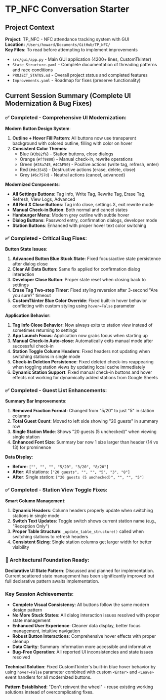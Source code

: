# TP_NFC Conversation Starter

## Project Context
**Project:** TP_NFC - NFC attendance tracking system with GUI  
**Location:** `/Users/howard/Documents/GitHub/TP_NFC/`  
**Key Files:** To read before attempting to implement improvements
- `src/gui/app.py` - Main GUI application (4200+ lines, CustomTkinter)
- `State_Structure.yaml` - Complete documentation of threading patterns and race conditions
- `PROJECT_STATUS.md` - Overall project status and completed features
- `Improvements.yaml` - Roadmap for fixes (preserve functionality)

## Current Session Summary (Complete UI Modernization & Bug Fixes)

### ✅ Completed - Comprehensive UI Modernization:

**Modern Button Design System**:
1. **Outline + Hover Fill Pattern**: All buttons now use transparent background with colored outline, filling with color on hover
2. **Consistent Color Themes**: 
   - Blue (`#3b82f6`) - Station buttons, close dialogs
   - Orange (`#ff9800`) - Manual check-in, rewrite operations
   - Green (`#28a745`, `#4CAF50`) - Positive actions (write tag, refresh, enter)
   - Red (`#dc3545`) - Destructive actions (erase, delete, close)
   - Grey (`#6c757d`) - Neutral actions (cancel, advanced)

**Modernized Components**:
- **All Settings Buttons**: Tag Info, Write Tag, Rewrite Tag, Erase Tag, Refresh, View Logs, Advanced
- **All Red X Close Buttons**: Tag info close, settings X, exit rewrite mode
- **Manual Check-in Button**: Both normal and cancel states
- **Hamburger Menu**: Modern grey outline with subtle hover
- **Dialog Buttons**: Password entry, confirmation dialogs, developer mode
- **Station Buttons**: Enhanced with proper hover text color switching

### ✅ Completed - Critical Bug Fixes:

**Button State Issues**:
1. **Advanced Button Blue Stuck State**: Fixed focus/active state persistence after dialog close
2. **Clear All Data Button**: Same fix applied for confirmation dialog interaction
3. **Developer Close Button**: Proper state reset when closing back to settings
4. **Erase Tag Two-step Timer**: Fixed styling reversion after 3-second "Are you sure?" timeout
5. **CustomTkinter Blue Color Override**: Fixed built-in hover behavior conflicting with custom styling using `hover=False` parameter

**Application Behavior**:
1. **Tag Info Close Behavior**: Now always exits to station view instead of sometimes returning to settings
2. **App Launch Focus**: Application now grabs focus when starting up
3. **Manual Check-in Auto-close**: Automatically exits manual mode after successful check-in
4. **Station Toggle Column Headers**: Fixed headers not updating when switching stations in single mode
5. **Check-in Deletion Persistence**: Fixed deleted check-ins reappearing when toggling station views by updating local cache immediately
6. **Dynamic Station Support**: Fixed manual check-in buttons and hover effects not working for dynamically added stations from Google Sheets

### ✅ Completed - Guest List Enhancements:

**Summary Bar Improvements**:
1. **Removed Fraction Format**: Changed from "5/20" to just "5" in station columns
2. **Total Guest Count**: Moved to left side showing "20 guests" in summary row
3. **Single Station Mode**: Shows "20 guests (5 unchecked)" when viewing single station
4. **Enhanced Font Size**: Summary bar now 1 size larger than header (14 vs 13) for prominence

**Data Display**:
- **Before**: `["", "", "", "5/20", "3/20", "8/20"]` 
- **After**: All stations: `["20 guests", "", "", "5", "3", "8"]`
- **After**: Single station: `["20 guests (5 unchecked)", "", "", "5"]`

### ✅ Completed - Station View Toggle Fixes:

**Smart Column Management**:
1. **Dynamic Headers**: Column headers properly update when switching stations in single mode
2. **Switch Text Updates**: Toggle switch shows current station name (e.g., "Reception Only")  
3. **Proper Table Structure**: `_update_table_structure()` called when switching stations to refresh headers
4. **Consistent Sizing**: Single station columns get larger width for better visibility

### 🎯 Architectural Foundation Ready:

**Declarative UI State Pattern**: Discussed and planned for implementation. Current scattered state management has been significantly improved but full declarative pattern awaits implementation.

### Key Session Achievements:
- **Complete Visual Consistency**: All buttons follow the same modern design pattern
- **No More Stuck States**: All dialog interaction issues resolved with proper state management
- **Enhanced User Experience**: Cleaner data display, better focus management, intuitive navigation
- **Robust Button Interactions**: Comprehensive hover effects with proper cleanup
- **Data Clarity**: Summary information more accessible and informative
- **Bug-Free Operation**: All reported UI inconsistencies and state issues resolved

**Technical Solution**: Fixed CustomTkinter's built-in blue hover behavior by using `hover=False` parameter combined with custom `<Enter>` and `<Leave>` event handlers for all modernized buttons.

**Pattern Established**: "Don't reinvent the wheel" - reuse existing working solutions instead of overcomplicating fixes.